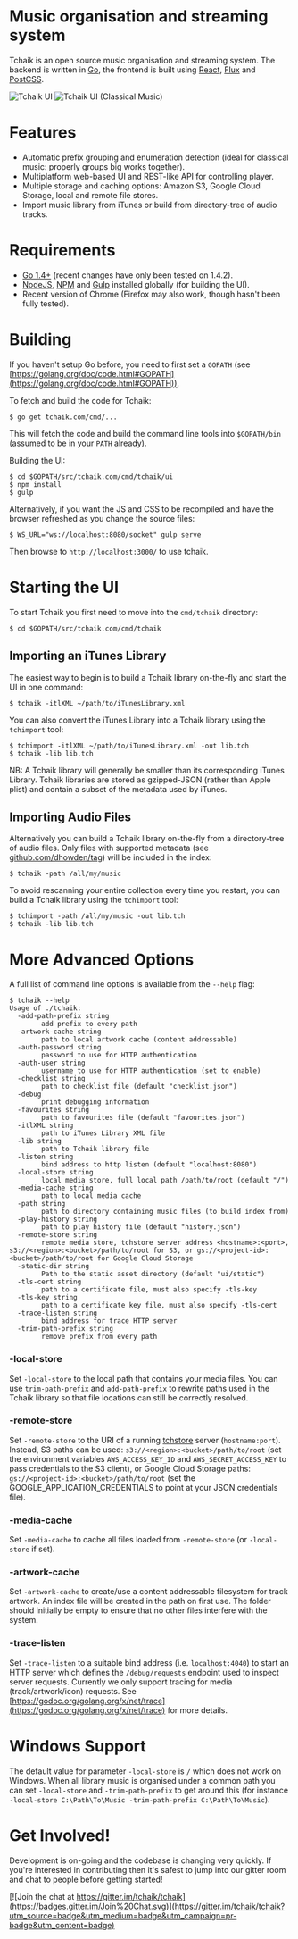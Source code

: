 # Music organisation and streaming system

Tchaik is an open source music organisation and streaming system.  The backend is written in [Go](http://golang.org), the frontend is built using [React](https://facebook.github.io/react/), [Flux](https://facebook.github.io/flux/) and [PostCSS](https://github.com/postcss/postcss).

![Tchaik UI](https://s3-ap-southeast-2.amazonaws.com/dhowden-pictures/tchaik-may.jpg "Tchaik UI")
![Tchaik UI (Classical Music)](https://s3-ap-southeast-2.amazonaws.com/dhowden-pictures/tchaik-july.png "Tchaik UI (Classical Music)")

# Features

* Automatic prefix grouping and enumeration detection (ideal for classical music: properly groups big works together).
* Multiplatform web-based UI and REST-like API for controlling player.
* Multiple storage and caching options: Amazon S3, Google Cloud Storage, local and remote file stores.
* Import music library from iTunes or build from directory-tree of audio tracks.

# Requirements

* [Go 1.4+](http://golang.org/dl/) (recent changes have only been tested on 1.4.2).
* [NodeJS](https://nodejs.org/), [NPM](https://www.npmjs.com/) and [Gulp](http://gulpjs.com/) installed globally (for building the UI).
* Recent version of Chrome (Firefox may also work, though hasn't been fully tested).

# Building

If you haven't setup Go before, you need to first set a `GOPATH` (see [https://golang.org/doc/code.html#GOPATH](https://golang.org/doc/code.html#GOPATH)).

To fetch and build the code for Tchaik:

    $ go get tchaik.com/cmd/...

This will fetch the code and build the command line tools into `$GOPATH/bin` (assumed to be in your `PATH` already).

Building the UI:

    $ cd $GOPATH/src/tchaik.com/cmd/tchaik/ui
    $ npm install
    $ gulp

Alternatively, if you want the JS and CSS to be recompiled and have the browser refreshed as you change the source files:

    $ WS_URL="ws://localhost:8080/socket" gulp serve

Then browse to `http://localhost:3000/` to use tchaik.

# Starting the UI

To start Tchaik you first need to move into the `cmd/tchaik` directory:

    $ cd $GOPATH/src/tchaik.com/cmd/tchaik

## Importing an iTunes Library

The easiest way to begin is to build a Tchaik library on-the-fly and start the UI in one command:

    $ tchaik -itlXML ~/path/to/iTunesLibrary.xml

You can also convert the iTunes Library into a Tchaik library using the `tchimport` tool:

    $ tchimport -itlXML ~/path/to/iTunesLibrary.xml -out lib.tch
    $ tchaik -lib lib.tch

NB: A Tchaik library will generally be smaller than its corresponding iTunes Library.  Tchaik libraries are stored as gzipped-JSON (rather than Apple plist) and contain a subset of the metadata used by iTunes.

## Importing Audio Files

Alternatively you can build a Tchaik library on-the-fly from a directory-tree of audio files. Only files with supported metadata (see [github.com/dhowden/tag](https://github.com/dhowden/tag)) will be included in the index:

    $ tchaik -path /all/my/music

To avoid rescanning your entire collection every time you restart, you can build a Tchaik library using the `tchimport` tool:

    $ tchimport -path /all/my/music -out lib.tch
    $ tchaik -lib lib.tch

# More Advanced Options

A full list of command line options is available from the `--help` flag:

    $ tchaik --help
    Usage of ./tchaik:
      -add-path-prefix string
        	add prefix to every path
      -artwork-cache string
        	path to local artwork cache (content addressable)
      -auth-password string
        	password to use for HTTP authentication
      -auth-user string
        	username to use for HTTP authentication (set to enable)
      -checklist string
        	path to checklist file (default "checklist.json")
      -debug
        	print debugging information
      -favourites string
        	path to favourites file (default "favourites.json")
      -itlXML string
        	path to iTunes Library XML file
      -lib string
        	path to Tchaik library file
      -listen string
        	bind address to http listen (default "localhost:8080")
      -local-store string
        	local media store, full local path /path/to/root (default "/")
      -media-cache string
        	path to local media cache
      -path string
        	path to directory containing music files (to build index from)
      -play-history string
        	path to play history file (default "history.json")
      -remote-store string
        	remote media store, tchstore server address <hostname>:<port>, s3://<region>:<bucket>/path/to/root for S3, or gs://<project-id>:<bucket>/path/to/root for Google Cloud Storage
      -static-dir string
        	Path to the static asset directory (default "ui/static")
      -tls-cert string
        	path to a certificate file, must also specify -tls-key
      -tls-key string
        	path to a certificate key file, must also specify -tls-cert
      -trace-listen string
        	bind address for trace HTTP server
      -trim-path-prefix string
        	remove prefix from every path

### -local-store

Set `-local-store` to the local path that contains your media files.  You can use `trim-path-prefix` and `add-path-prefix` to rewrite paths used in the Tchaik library so that file locations can still be correctly resolved.

### -remote-store

Set `-remote-store` to the URI of a running [tchstore](http://godoc.org/tchaik.com/cmd/tchstore) server  (`hostname:port`).  Instead, S3 paths can be used: `s3://<region>:<bucket>/path/to/root` (set the environment variables `AWS_ACCESS_KEY_ID` and `AWS_SECRET_ACCESS_KEY` to pass credentials to the S3 client), or Google Cloud Storage paths: `gs://<project-id>:<bucket>/path/to/root` (set the GOOGLE_APPLICATION_CREDENTIALS to point at your JSON credentials file).

### -media-cache

Set `-media-cache` to cache all files loaded from `-remote-store` (or `-local-store` if set).

### -artwork-cache

Set `-artwork-cache` to create/use a content addressable filesystem for track artwork.  An index file will be created in the path on first use.  The folder should initially be empty to ensure that no other files interfere with the system.

### -trace-listen

Set `-trace-listen` to a suitable bind address (i.e. `localhost:4040`) to start an HTTP server which defines the `/debug/requests` endpoint used to inspect server requests.  Currently we only support tracing for media (track/artwork/icon) requests.  See [https://godoc.org/golang.org/x/net/trace](https://godoc.org/golang.org/x/net/trace) for more details. 

# Windows Support

The default value for parameter `-local-store` is `/` which does not work on Windows.  When all library music is organised under a common path you can set `-local-store` and `-trim-path-prefix` to get around this (for instance `-local-store C:\Path\To\Music -trim-path-prefix C:\Path\To\Music`).

# Get Involved!

Development is on-going and the codebase is changing very quickly.  If you're interested in contributing then it's safest to jump into our gitter room and chat to people before getting started!

[![Join the chat at https://gitter.im/tchaik/tchaik](https://badges.gitter.im/Join%20Chat.svg)](https://gitter.im/tchaik/tchaik?utm_source=badge&utm_medium=badge&utm_campaign=pr-badge&utm_content=badge)
